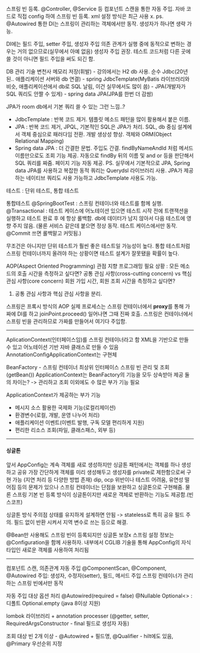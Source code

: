 
스프링 빈 등록.
@Controller, @Service 등 컴포넌트 스캔을 통한 자동 주입.
자바 코드로 직접 config 하여 스프링 빈 등록.
xml 설정 방식은 최근 사용 x.
ps. @Autowired 통한 DI는 스프링이 관리하는 객체에서만 동작. 생성자가 하나면 생략 가능.


DI에는 필드 주입, setter 주입, 생성자 주입
의존 관계가 실행 중에 동적으로 변하는 경우는 거의 없으므로(실무에서 아예 없음) 생성자 주입 권장.
테스트 코드처럼 다른 곳에 쓸 것이 아니면 필드 주입을 써도 되긴 함.


DB 관리 기술 변천사
	메모리 저장(휘발) - 강의에서는 H2 db 사용. 순수 Jdbc(20년 된.. 애플리케이션 서버와 db 연결) - spring JdbcTemplate(MyBatis 라이브러리와 비슷, 애플리케이션에서 db로 SQL 날림, 이건 실무에서도 많이 씀) - JPA(개발자가 SQL 쿼리도 안짤 수 있게) - spring data JPA(JPA를 한번 더 감쌈)

JPA가 room db에서 기본 쿼리 쓸 수 있는 그런 느낌..?

- JdbcTemplate : 반복 코드 제거. 템플릿 메소드 패턴을 많이 활용해서 붙은 이름.
- JPA : 반복 코드 제거, JPQL, 기본적인 SQL은 JPA가 처리. SQL, db 중심 설계에서 객체 중심으로 패러다임 전환. 개발 생상성 향상. 객체와 ORM(Object Relational Mapping) 
- Spring data JPA : 더 간결한 문법. 주입도 간결. findByNameAndId 처럼 메서드 이름만으로도 조회 기능 제공. 자동으로 findBy 뒤의 이름 및 and or 등을 판단해서 SQL 쿼리를 짜줌. 페이지 기능 자동 제공.
PS. 실무에서 기본적으로 JPA, Spring data JPA를 사용하고 복잡한 동적 쿼리는 Querydsl 라이브러리 사용. JPA가 제공하는 네이티브 쿼리도 사용 가능하고 JdbcTemplate 사용도 가능.



테스트 : 단위 테스트, 통합 테스트

통합테스트
@SpringBootTest : 스프링 컨테이너와 테스트를 함께 실행.
@Transactional : 테스트 케이스에 어노테이션 있으면 테스트 시작 전에 트랜잭션을 실행하고 테스트 완료 후 에 항상 롤백함. db에 데이터가 남지 않아서 다음 테스트에 영향 주지 않음.
(물론 서비스 같은데 붙으면 정상 동작. 테스트 케이스에서만 동작. @Commit 쓰면 롤백말고 커밋됨.)

무조건은 아니지만 단위 테스트가 훨씬 좋은 테스트일 가능성이 높다.
통합 테스트처럼 스프링 컨테이너까지 올려야 하는 상황이면 테스트 설계가 잘못됐을 확률이 높다.



AOP(Aspect Oriented Programming) 관점 지향 프로그래밍
필요 상황 : 
	모든 메소드의 호출 시간을 측정하고 싶다면?
	공통 관심 사항(cross-cutting concern) vs 핵심 관심 사항(core concern)
	회원 가입 시간, 회원 조회 시간을 측정하고 싶다면?

1. 공통 관심 사항과 핵심 관심 사항을 분리.

스프링은 프록시 방식의 AOP
실제 프로세스는 스프링 컨테이너에서 **proxy**를 통해 가짜에 DI를 하고 joinPoint.proceed() 일어나면 그때 진짜 호출. 스프링은 컨테이너에서 스프링 빈을 관리하므로 가짜를 만들어서 여기다 주입함.


- - -
AplicationContext(인터페이스임)를 스프링 컨테이너라고 함
XML을 기반으로 만들 수 있고 어노테이션 기반 자바 클래스로 만들 수 있음
AnnotationConfigApplicationContext는 구현체

BeanFactory - 스프링 컨테이너 최상위 인터페이스
스프링 빈 관리 및 조회(getBean()) 
ApplicationContext는 BeanFactory의 기능을 모두 상속받아 제공
둘의 차이는? -> 관리하고 조회 이외에도 수 많은 부가 기능 필요

ApplicationContext가 제공하는 부가 기능
- 메시지 소스 활용한 국제화 기능(로컬리제이션)
- 환경변수(로컬, 개발, 운영 나누어 처리)
- 애플리케이션 이벤트(이벤트 발행, 구독 모델 편리하게 지원)
- 편리한 리소스 조회(파일, 클래스패스, 외부 등)


- - -
#### 싱글톤
앞서 AppConfig는 계속 객체를 새로 생성하지만 싱글톤 패턴에서는 객체를 하나 생성하고 공유
가장 간단하게 객체를 미리 생성해두고 생성자를 private로 제한함으로써 구현 가능 (지연 처리 등 다양한 방법 존재)
dip, ocp 위반이나 테스트 어려움, 유연성 떨어짐 등의 문제가 있으나 스프링 컨테이너는 단점을 보완하고 싱글톤으로 구현해줌. 물론 스프링 기본 빈 등록 방식이 싱글톤이지만 새로운 객체로 반환하는 기능도 제공함.(빈 스코프)

싱글톤 방식 주의점
상태를 유지하게 설계하면 안됨 -> stateless로
특히 공유 필드 주의. 필드 없이 반환 시켜서 지역 변수로 쓰는 등으로 해결.

@Bean만 사용해도 스프링 빈이 등록되지만 싱글톤 보장x
스프링 설정 정보는 @Configuration을 함께 사용하자.
	내부에서 CGLIB 기술을 통해 AppConfig의 자식 타입인 새로운 객체를 사용하여 처리됨


- - - 
컴포넌트 스캔, 의존관계 자동 주입
@ComponentScan, @Component, @Autowired
주입: 생성자, 수정자(setter), 필드, 메서드 주입
스프링 컨테이너가 관리하는 스프링 빈에서만 동작

자동 주입 대상 옵션 처리
@Autowired(required = false)
@Nullable
Optional<> : 디폴트 Optional.empty (java 8이상 지원)

lombok 라이브러리 + annotation processer
(@getter, setter, RequiredArgsConstructor - final 필드로 생성자 자동)

조회 대상 빈 2개 이상 - @Autowired + 필드명, @Qualifier - hilt에도 있음, @Primary 우선순위 지정




